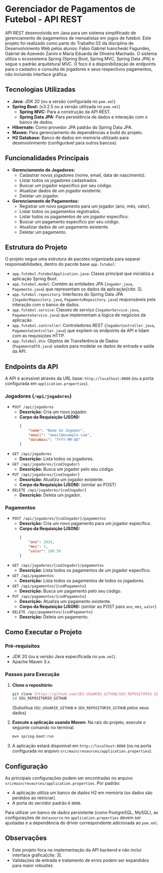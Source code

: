 # Gerenciador de Pagamentos de Futebol - API REST

API REST desenvolvida em Java para um sistema simplificado de gerenciamento de pagamentos de mensalistas em jogos de futebol.
Este projeto foi realizado como parte do Trabalho 02 da disciplina de Desenvolvimento Web pelos alunos: Fabio Gabriel Ivancheski Fagundes, Gabriel de Azevedo Zanini e Maria Eduarda de Oliveira Machado.
O sistema utiliza o ecossistema Spring (Spring Boot, Spring MVC, Spring Data JPA) e segue o padrão arquitetural MVC.
O foco é a disponibilização de endpoints para o cadastro e consulta de jogadores e seus respectivos pagamentos, não incluindo interface gráfica.

## Tecnologias Utilizadas

* **Java:** JDK 20 (ou a versão configurada no `pom.xml`)
* **Spring Boot:** (v3.2.5 ou a versão utilizada no `pom.xml`)
    * **Spring MVC:** Para a construção da API REST.
    * **Spring Data JPA:** Para persistência de dados e interação com o banco de dados.
* **Hibernate:** Como provedor JPA padrão do Spring Data JPA.
* **Maven:** Para gerenciamento de dependências e build do projeto.
* **H2 Database:** Banco de dados em memória utilizado para desenvolvimento (configurável para outros bancos).

## Funcionalidades Principais

* **Gerenciamento de Jogadores:**
    * Cadastrar novos jogadores (nome, email, data de nascimento).
    * Listar todos os jogadores cadastrados.
    * Buscar um jogador específico por seu código.
    * Atualizar dados de um jogador existente.
    * Deletar um jogador.
* **Gerenciamento de Pagamentos:**
    * Registrar um novo pagamento para um jogador (ano, mês, valor).
    * Listar todos os pagamentos registrados.
    * Listar todos os pagamentos de um jogador específico.
    * Buscar um pagamento específico por seu código.
    * Atualizar dados de um pagamento existente.
    * Deletar um pagamento.

## Estrutura do Projeto

O projeto segue uma estrutura de pacotes organizada para separar responsabilidades, dentro do pacote base `app.futebol`:

* `app.futebol.FutebolApplication.java`: Classe principal que inicializa a aplicação Spring Boot.
* `app.futebol.model`: Contém as entidades JPA (`Jogador.java`, `Pagamento.java`) que representam os dados da aplicação[cite: 3].
* `app.futebol.repository`: Interfaces do Spring Data JPA (`JogadorRepository.java`, `PagamentoRepository.java`) responsáveis pela interação com o banco de dados.
* `app.futebol.service`: Classes de serviço (`JogadorService.java`, `PagamentoService.java`) que implementam a lógica de negócios da aplicação.
* `app.futebol.controller`: Controladores REST (`JogadorController.java`, `PagamentoController.java`) que expõem os endpoints da API e lidam com as requisições HTTP.
* `app.futebol.dto`: Objetos de Transferência de Dados (`PagamentoDTO.java`) usados para modelar os dados de entrada e saída da API.

## Endpoints da API

A API é acessível através da URL base: `http://localhost:8080` (ou a porta configurada em `application.properties`).

### Jogadores (`/api/jogadores`)

* `POST /api/jogadores`
    * **Descrição:** Cria um novo jogador.
    * **Corpo da Requisição (JSON):**
        ```json
        {
            "nome": "Nome do Jogador",
            "email": "email@example.com",
            "dataNasc": "YYYY-MM-DD"
        }
        ```
* `GET /api/jogadores`
    * **Descrição:** Lista todos os jogadores.
* `GET /api/jogadores/{codJogador}`
    * **Descrição:** Busca um jogador pelo seu código.
* `PUT /api/jogadores/{codJogador}`
    * **Descrição:** Atualiza um jogador existente.
    * **Corpo da Requisição (JSON):** (similar ao POST)
* `DELETE /api/jogadores/{codJogador}`
    * **Descrição:** Deleta um jogador.

### Pagamentos

* `POST /api/jogadores/{codJogador}/pagamentos`
    * **Descrição:** Cria um novo pagamento para um jogador específico.
    * **Corpo da Requisição (JSON):**
        ```json
        {
            "ano": 2024,
            "mes": 5,
            "valor": 100.50
        }
        ```
* `GET /api/jogadores/{codJogador}/pagamentos`
    * **Descrição:** Lista todos os pagamentos de um jogador específico.
* `GET /api/pagamentos`
    * **Descrição:** Lista todos os pagamentos de todos os jogadores.
* `GET /api/pagamentos/{codPagamento}`
    * **Descrição:** Busca um pagamento pelo seu código.
* `PUT /api/pagamentos/{codPagamento}`
    * **Descrição:** Atualiza um pagamento existente.
    * **Corpo da Requisição (JSON):** (similar ao POST para `ano`, `mes`, `valor`)
* `DELETE /api/pagamentos/{codPagamento}`
    * **Descrição:** Deleta um pagamento.

## Como Executar o Projeto

### Pré-requisitos

* JDK 20 (ou a versão Java especificada no `pom.xml`).
* Apache Maven 3.x.

### Passos para Execução

1.  **Clone o repositório:**
    ```bash
    git clone [https://github.com/SEU_USUARIO_GITHUB/SEU_REPOSITORIO_GITHUB.git](https://github.com/SEU_USUARIO_GITHUB/SEU_REPOSITORIO_GITHUB.git)
    cd SEU_REPOSITORIO_GITHUB
    ```
    (Substitua `SEU_USUARIO_GITHUB` e `SEU_REPOSITORIO_GITHUB` pelos seus dados)

2.  **Execute a aplicação usando Maven:**
    Na raiz do projeto, execute o seguinte comando no terminal:
    ```bash
    mvn spring-boot:run
    ```

3.  A aplicação estará disponível em `http://localhost:8080` (ou na porta configurada no arquivo `src/main/resources/application.properties`).

## Configuração

As principais configurações podem ser encontradas no arquivo `src/main/resources/application.properties`. Por padrão:
* A aplicação utiliza um banco de dados H2 em memória (os dados são perdidos ao reiniciar).
* A porta do servidor padrão é `8080`.

Para utilizar um banco de dados persistente (como PostgreSQL, MySQL), as configurações de `datasource` no `application.properties` devem ser ajustadas e a dependência do driver correspondente adicionada ao `pom.xml`.

## Observações

* Este projeto foca na implementação da API backend e não inclui interface gráfica[cite: 3].
* Validações de entrada e tratamento de erros podem ser expandidos para maior robustez.
